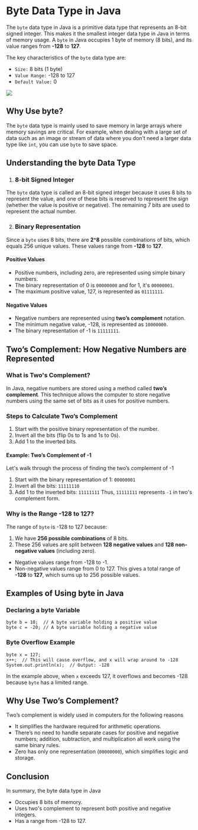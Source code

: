 # Byte Data Type in Java
The `byte` data type in Java is a primitive data type that represents an 8-bit signed integer. This makes it the smallest integer data type in Java in terms of memory usage. A `byte` in Java occupies 1 byte of memory (8 bits), and its value ranges from **-128** to **127**.

The key characteristics of the `byte` data type are:
* `Size:` 8 bits (1 byte)
* `Value Range:` -128 to 127
* `Default Value:` 0

[![](https://markdown-videos-api.jorgenkh.no/youtube/m98bySz9EH8)](https://youtu.be/m98bySz9EH8)

## Why Use byte?
The `byte` data type is mainly used to save memory in large arrays where memory savings are critical. For example, when dealing with a large set of data such as an image or stream of data where you don’t need a larger data type like `int`, you can use `byte` to save space.

## Understanding the byte Data Type
1. ### 8-bit Signed Integer
The `byte` data type is called an 8-bit signed integer because it uses 8 bits to represent the value, and one of these bits is reserved to represent the sign (whether the value is positive or negative). The remaining 7 bits are used to represent the actual number.

2. ### Binary Representation
Since a `byte` uses 8 bits, there are **2^8** possible combinations of bits, which equals 256 unique values. These values range from **-128** to **127**.

#### Positive Values
* Positive numbers, including zero, are represented using simple binary numbers.
* The binary representation of 0 is `00000000` and for 1, it's `00000001`.
* The maximum positive value, 127, is represented as `01111111`.

#### Negative Values
* Negative numbers are represented using **two’s complement** notation.
* The minimum negative value, -128, is represented as `10000000`.
* The binary representation of -1 is `11111111`.

## Two’s Complement: How Negative Numbers are Represented
### What is Two's Complement?
In Java, negative numbers are stored using a method called **two’s complement**. This technique allows the computer to store negative numbers using the same set of bits as it uses for positive numbers.

### Steps to Calculate Two’s Complement
1. Start with the positive binary representation of the number.
2. Invert all the bits (flip 0s to 1s and 1s to 0s).
3. Add 1 to the inverted bits.
#### Example: Two’s Complement of -1
Let's walk through the process of finding the two’s complement of -1
1. Start with the binary representation of 1: `00000001`
2. Invert all the bits: `11111110`
3. Add 1 to the inverted bits: `11111111`
Thus, `11111111` represents `-1` in two's complement form.

### Why is the Range -128 to 127?
The range of `byte` is -128 to 127 because:
1. We have **256 possible combinations** of 8 bits.
2. These 256 values are split between **128 negative values** and **128 non-negative values** (including zero).
* Negative values range from -128 to -1.
* Non-negative values range from 0 to 127.
This gives a total range of **-128** to **127**, which sums up to 256 possible values.

## Examples of Using byte in Java
### Declaring a byte Variable
```
byte b = 10;  // A byte variable holding a positive value
byte c = -20; // A byte variable holding a negative value
```
### Byte Overflow Example
```
byte x = 127;
x++;  // This will cause overflow, and x will wrap around to -128
System.out.println(x);  // Output: -128
```
In the example above, when `x` exceeds 127, it overflows and becomes -128 because `byte` has a limited range.

## Why Use Two’s Complement?
Two’s complement is widely used in computers for the following reasons
* It simplifies the hardware required for arithmetic operations.
* There’s no need to handle separate cases for positive and negative numbers; addition, subtraction, and multiplication all work using the same binary rules.
* Zero has only one representation (`00000000`), which simplifies logic and storage.

## Conclusion
In summary, the byte data type in Java
* Occupies 8 bits of memory.
* Uses two's complement to represent both positive and negative integers.
* Has a range from -128 to 127.
